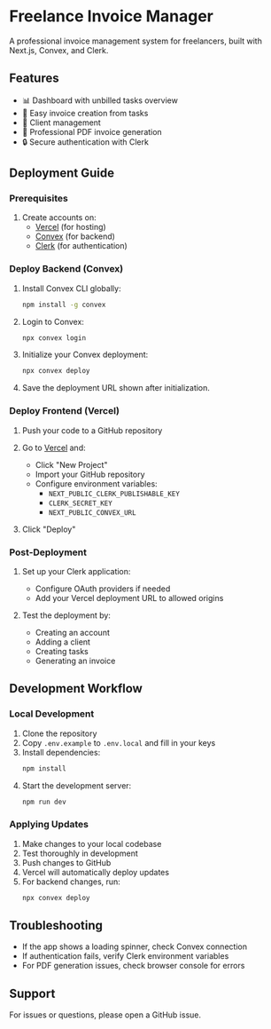 # Freelance Invoice Manager

A professional invoice management system for freelancers, built with Next.js, Convex, and Clerk.

## Features

- 📊 Dashboard with unbilled tasks overview
- 📝 Easy invoice creation from tasks
- 💼 Client management
- 📄 Professional PDF invoice generation
- 🔒 Secure authentication with Clerk

## Deployment Guide

### Prerequisites

1. Create accounts on:
   - [Vercel](https://vercel.com) (for hosting)
   - [Convex](https://convex.dev) (for backend)
   - [Clerk](https://clerk.dev) (for authentication)

### Deploy Backend (Convex)

1. Install Convex CLI globally:
   ```bash
   npm install -g convex
   ```

2. Login to Convex:
   ```bash
   npx convex login
   ```

3. Initialize your Convex deployment:
   ```bash
   npx convex deploy
   ```

4. Save the deployment URL shown after initialization.

### Deploy Frontend (Vercel)

1. Push your code to a GitHub repository

2. Go to [Vercel](https://vercel.com) and:
   - Click "New Project"
   - Import your GitHub repository
   - Configure environment variables:
     - `NEXT_PUBLIC_CLERK_PUBLISHABLE_KEY`
     - `CLERK_SECRET_KEY`
     - `NEXT_PUBLIC_CONVEX_URL`

3. Click "Deploy"

### Post-Deployment

1. Set up your Clerk application:
   - Configure OAuth providers if needed
   - Add your Vercel deployment URL to allowed origins

2. Test the deployment by:
   - Creating an account
   - Adding a client
   - Creating tasks
   - Generating an invoice

## Development Workflow

### Local Development

1. Clone the repository
2. Copy `.env.example` to `.env.local` and fill in your keys
3. Install dependencies:
   ```bash
   npm install
   ```
4. Start the development server:
   ```bash
   npm run dev
   ```

### Applying Updates

1. Make changes to your local codebase
2. Test thoroughly in development
3. Push changes to GitHub
4. Vercel will automatically deploy updates
5. For backend changes, run:
   ```bash
   npx convex deploy
   ```

## Troubleshooting

- If the app shows a loading spinner, check Convex connection
- If authentication fails, verify Clerk environment variables
- For PDF generation issues, check browser console for errors

## Support

For issues or questions, please open a GitHub issue. 